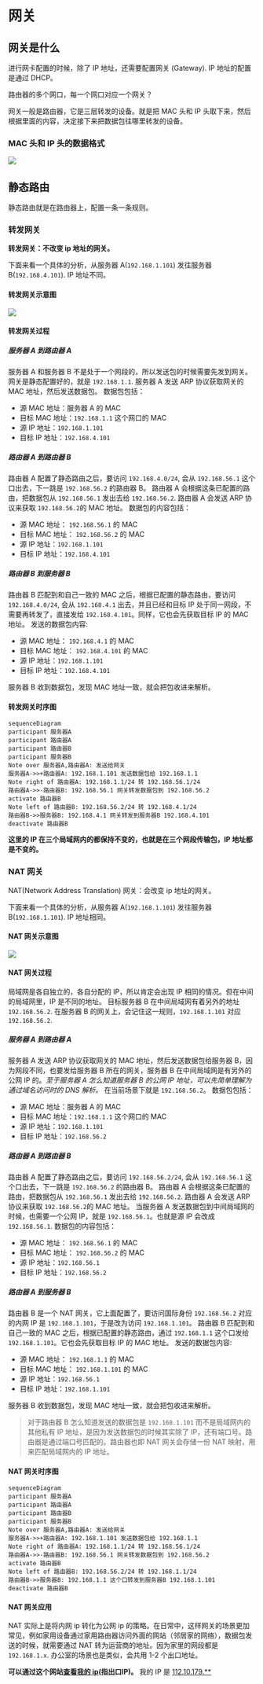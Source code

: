 # 网关

## 网关是什么

进行网卡配置的时候，除了 IP 地址，还需要配置网关 (Gateway). IP 地址的配置是通过 DHCP。

路由器的多个网口，每一个网口对应一个网关？

网关一般是路由器，它是三层转发的设备。就是把 MAC 头和 IP 头取下来，然后根据里面的内容，决定接下来把数据包往哪里转发的设备。

### MAC 头和 IP 头的数据格式

![](https://static001.geekbang.org/resource/image/82/65/825e54560a6de08a32e4cab4e0f59f65.jpg?wh=2643*4029)

## 静态路由

静态路由就是在路由器上，配置一条一条规则。

### 转发网关

**转发网关：不改变 ip 地址的网关。**

下面来看一个具体的分析，从服务器 A(`192.168.1.101`) 发往服务器 B(`192.168.4.101`).
IP 地址不同。

#### 转发网关示意图

![](https://static001.geekbang.org/resource/image/1d/8c/1d604f88456096a73e40437d8f9e458c.jpg?wh=2579*1223)

#### 转发网关过程

##### 服务器 A 到路由器 A

服务器 A 和服务器 B 不是处于一个网段的，所以发送包的时候需要先发到网关。
网关是静态配置好的，就是 `192.168.1.1`.
服务器 A 发送 ARP 协议获取网关的 MAC 地址，然后发送数据包。
数据包包括：
* 源 MAC 地址：服务器 A 的 MAC
* 目标 MAC 地址：`192.168.1.1` 这个网口的 MAC
* 源 IP 地址：`192.168.1.101`
* 目标 IP 地址：`192.168.4.101`

##### 路由器 A 到路由器 B

路由器 A 配置了静态路由之后，要访问 `192.168.4.0/24`, 会从 `192.168.56.1` 这个口出去，下一跳是 `192.168.56.2` 的路由器 B。
路由器 A 会根据这条已配置的路由，把数据包从 `192.168.56.1` 发出去给 `192.168.56.2`. 路由器 A 会发送 ARP 协议来获取 `192.168.56.2`的 MAC 地址。
数据包的内容包括：
* 源 MAC 地址： `192.168.56.1` 的 MAC
* 目标 MAC 地址： `192.168.56.2` 的 MAC
* 源 IP 地址：`192.168.1.101`
* 目标 IP 地址：`192.168.4.101`

##### 路由器 B 到服务器 B

路由器 B 匹配到和自己一致的 MAC 之后，根据已配置的静态路由，要访问  `192.168.4.0/24`, 会从 `192.168.4.1` 出去，并且已经和目标 IP 处于同一网段，不需要再转发了，直接发给 `192.168.4.101`。同样，它也会先获取目标 IP 的 MAC 地址。
发送的数据包内容:
* 源 MAC 地址： `192.168.4.1` 的 MAC
* 目标 MAC 地址： `192.168.4.101` 的 MAC
* 源 IP 地址：`192.168.1.101`
* 目标 IP 地址：`192.168.4.101`

服务器 B 收到数据包，发现 MAC 地址一致，就会把包收进来解析。

#### 转发网关时序图

```mermaid
sequenceDiagram
participant 服务器A
participant 路由器A
participant 路由器B
participant 服务器B
Note over 服务器A,路由器A: 发送给网关
服务器A->>+路由器A: 192.168.1.101 发送数据包给 192.168.1.1
Note right of 路由器A: 192.168.1.1/24 转 192.168.56.1/24
路由器A->>-路由器B: 192.168.56.1 网关转发数据包到 192.168.56.2
activate 路由器B
Note left of 路由器B: 192.168.56.2/24 转 192.168.4.1/24
路由器B->>服务器B: 192.168.4.1 网关转发到服务器B 192.168.4.101
deactivate 路由器B
```

**这里的 IP 在三个局域网内的都保持不变的，也就是在三个网段传输包，IP 地址都是不变的。**

### NAT 网关

NAT(Network Address Translation) 网关：会改变 ip 地址的网关。

下面来看一个具体的分析，从服务器 A(`192.168.1.101`) 发往服务器 B(`192.168.1.101`).
IP 地址相同。

#### NAT 网关示意图

![](https://static001.geekbang.org/resource/image/35/3b/35fb548bbaa7d77012ab46151bfbe63b.jpg?wh=2579*1223)

#### NAT 网关过程

局域网是各自独立的，各自分配的 IP，所以肯定会出现 IP 相同的情况。但在中间的局域网里，IP 是不同的地址。
目标服务器 B 在中间局域网有着另外的地址   `192.168.56.2`. 在服务器 B 的网关上，会记住这一规则，`192.168.1.101` 对应 `192.168.56.2`.

##### 服务器 A 到路由器 A

服务器 A 发送 ARP 协议获取网关的 MAC 地址，然后发送数据包给服务器 B，因为网段不同，也要发给服务器 B 所在的网关，服务器 B 在中间局域网是有另外的公网 IP 的。*至于服务器 A 怎么知道服务器 B 的公网 IP 地址，可以先简单理解为通过域名访问时的 DNS 解析。* 在当前场景下就是  `192.168.56.2`。
数据包包括：
* 源 MAC 地址：服务器 A 的 MAC
* 目标 MAC 地址：`192.168.1.1` 这个网口的 MAC
* 源 IP 地址：`192.168.1.101`
* 目标 IP 地址：`192.168.56.2`

##### 路由器 A 到路由器 B

路由器 A 配置了静态路由之后，要访问 `192.168.56.2/24`, 会从 `192.168.56.1` 这个口出去，下一跳是 `192.168.56.2` 的路由器 B。
路由器 A 会根据这条已配置的路由，把数据包从 `192.168.56.1` 发出去给 `192.168.56.2`. 路由器 A 会发送 ARP 协议来获取 `192.168.56.2`的 MAC 地址。
当服务器 A 发送数据包到中间局域网的时候，也需要一个公网 IP，就是 `192.168.56.1`。也就是源 IP 会改成 `192.168.56.1`.
数据包的内容包括：
* 源 MAC 地址： `192.168.56.1` 的 MAC
* 目标 MAC 地址： `192.168.56.2` 的 MAC
* 源 IP 地址：`192.168.56.1`
* 目标 IP 地址：`192.168.56.2`

##### 路由器 A 到服务器 B

路由器 B 是一个 NAT 网关，它上面配置了，要访问国际身份 `192.168.56.2` 对应的内网 IP 是 `192.168.1.101`，于是改为访问 `192.168.1.101`。
路由器 B 匹配到和自己一致的 MAC 之后，根据已配置的静态路由，通过 `192.168.1.1` 这个口发给 `192.168.1.101`。它也会先获取目标 IP 的 MAC 地址。
发送的数据包内容:
* 源 MAC 地址： `192.168.1.1` 的 MAC
* 目标 MAC 地址： `192.168.1.101` 的 MAC
* 源 IP 地址：`192.168.56.1`
* 目标 IP 地址：`192.168.1.101`

服务器 B 收到数据包，发现 MAC 地址一致，就会把包收进来解析。

> 对于路由器 B 怎么知道发送的数据包是 `192.168.1.101` 而不是局域网内的其他私有  IP 地址，是因为发送数据包的时候其实除了 IP，还有端口号。路由器是通过端口号匹配的。路由器也即 NAT 网关会存储一份 NAT 映射，用来匹配局域网内的 IP 地址。

#### NAT 网关时序图

```mermaid
sequenceDiagram
participant 服务器A
participant 路由器A
participant 路由器B
participant 服务器B
Note over 服务器A,路由器A: 发送给网关
服务器A->>+路由器A: 192.168.1.101 发送数据包给 192.168.1.1
Note right of 路由器A: 192.168.1.1/24 转 192.168.56.1/24
路由器A->>-路由器B: 192.168.56.1 网关转发数据包到 192.168.56.2
activate 路由器B
Note left of 路由器B: 192.168.56.2/24 转 192.168.1.1/24
路由器B->>服务器B: 192.168.1.1 这个口转发到服务器B 192.168.1.101
deactivate 路由器B
```

#### NAT 网关应用

NAT 实际上是将内网 ip 转化为公网 ip 的策略。在日常中，这样网关的场景更加常见，例如家用设备通过家用路由器访问外面的网站（邻居家的网络），数据包发送的时候，就需要通过 NAT 转为运营商的地址。因为家里的网段都是 `192.168.1.x`. 办公室的场景也是类似，会共用 1-2 个出口地址。

**可以通过这个网站[查看我的 ip](https://www.whatismyip.com/)(指出口IP)。**
我的 IP 是 [112.10.179.\*\*](https://www.whatismyip.com/ip/112.10.179.xx/ "Detailed Information about IP address 112.10.179.xx")
